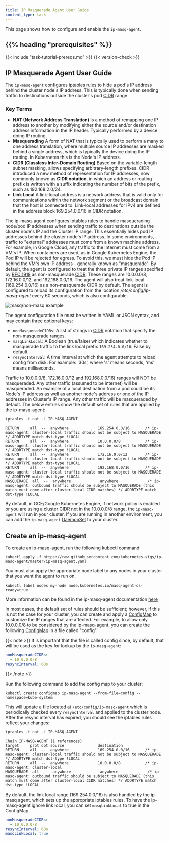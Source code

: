 ```yaml
---
title: IP Masquerade Agent User Guide
content_type: task
---
```


<!-- overview -->
This page shows how to configure and enable the `ip-masq-agent`.

## {{% heading "prerequisites" %}}

{{< include "task-tutorial-prereqs.md" >}} {{< version-check >}}

<!-- discussion -->
## IP Masquerade Agent User Guide

The `ip-masq-agent` configures iptables rules to hide a pod's IP address behind the cluster node's IP address. This is typically done when sending traffic to destinations outside the cluster's pod [CIDR](https://en.wikipedia.org/wiki/Classless_Inter-Domain_Routing) range.

### **Key Terms**

* **NAT (Network Address Translation)**
  Is a method of remapping one IP address to another by modifying either the source and/or destination address information in the IP header.  Typically performed by a device doing IP routing.
* **Masquerading**
  A form of NAT that is typically used to perform a many to one address translation, where multiple source IP addresses are masked behind a single address, which is typically the device doing the IP routing. In Kubernetes this is the Node's IP address.
* **CIDR (Classless Inter-Domain Routing)**
  Based on the variable-length subnet masking, allows specifying arbitrary-length prefixes. CIDR introduced a new method of representation for IP addresses, now commonly known as **CIDR notation**, in which an address or routing prefix is written with a suffix indicating the number of bits of the prefix, such as 192.168.2.0/24.
* **Link Local**
  A link-local address is a network address that is valid only for communications within the network segment or the broadcast domain that the host is connected to. Link-local addresses for IPv4 are defined in the address block 169.254.0.0/16 in CIDR notation.

The ip-masq-agent configures iptables rules to handle masquerading node/pod IP addresses when sending traffic to destinations outside the cluster node's IP and the Cluster IP range.  This essentially hides pod IP addresses behind the cluster node's IP address.  In some environments, traffic to "external" addresses must come from a known machine address. For example, in Google Cloud, any traffic to the internet must come from a VM's IP.  When containers are used, as in Google Kubernetes Engine, the Pod IP will be rejected for egress. To avoid this, we must hide the Pod IP behind the VM's own IP address - generally known as "masquerade". By default, the agent is configured to treat the three private IP ranges specified by [RFC 1918](https://tools.ietf.org/html/rfc1918) as non-masquerade [CIDR](https://en.wikipedia.org/wiki/Classless_Inter-Domain_Routing).  These ranges are 10.0.0.0/8, 172.16.0.0/12, and 192.168.0.0/16. The agent will also treat link-local (169.254.0.0/16) as a non-masquerade CIDR by default.  The agent is configured to reload its configuration from the location */etc/config/ip-masq-agent* every 60 seconds, which is also configurable.

![masq/non-masq example](/docs/kubernetes/en/images/ip-masq.png)

The agent configuration file must be written in YAML or JSON syntax, and may contain three optional keys:

* `nonMasqueradeCIDRs`: A list of strings in
  [CIDR](https://en.wikipedia.org/wiki/Classless_Inter-Domain_Routing) notation that specify the non-masquerade ranges.
* `masqLinkLocal`: A Boolean (true/false) which indicates whether to masquerade traffic to the
  link local prefix `169.254.0.0/16`. False by default.
* `resyncInterval`: A time interval at which the agent attempts to reload config from disk.
  For example: '30s', where 's' means seconds, 'ms' means milliseconds.

Traffic to 10.0.0.0/8, 172.16.0.0/12 and 192.168.0.0/16) ranges will NOT be masqueraded. Any other traffic (assumed to be internet) will be masqueraded.  An example of a local destination from a pod could be its Node's IP address as well as another node's address or one of the IP addresses in Cluster's IP range.   Any other traffic will be masqueraded by default.  The below entries show the default set of rules that are applied by the ip-masq-agent:

```shell
iptables -t nat -L IP-MASQ-AGENT
```

```none
RETURN     all  --  anywhere             169.254.0.0/16       /* ip-masq-agent: cluster-local traffic should not be subject to MASQUERADE */ ADDRTYPE match dst-type !LOCAL
RETURN     all  --  anywhere             10.0.0.0/8           /* ip-masq-agent: cluster-local traffic should not be subject to MASQUERADE */ ADDRTYPE match dst-type !LOCAL
RETURN     all  --  anywhere             172.16.0.0/12        /* ip-masq-agent: cluster-local traffic should not be subject to MASQUERADE */ ADDRTYPE match dst-type !LOCAL
RETURN     all  --  anywhere             192.168.0.0/16       /* ip-masq-agent: cluster-local traffic should not be subject to MASQUERADE */ ADDRTYPE match dst-type !LOCAL
MASQUERADE  all  --  anywhere             anywhere             /* ip-masq-agent: outbound traffic should be subject to MASQUERADE (this match must come after cluster-local CIDR matches) */ ADDRTYPE match dst-type !LOCAL

```

By default, in GCE/Google Kubernetes Engine, if network policy is enabled or
you are using a cluster CIDR not in the 10.0.0.0/8 range, the `ip-masq-agent`
will run in your cluster. If you are running in another environment,
you can add the `ip-masq-agent` [DaemonSet](/docs/kubernetes/en/concepts/workloads/controllers/daemonset/)
to your cluster.

<!-- steps -->

## Create an ip-masq-agent
To create an ip-masq-agent, run the following kubectl command:

```shell
kubectl apply -f https://raw.githubusercontent.com/kubernetes-sigs/ip-masq-agent/master/ip-masq-agent.yaml
```

You must also apply the appropriate node label to any nodes in your cluster that you want the agent to run on.

```shell
kubectl label nodes my-node node.kubernetes.io/masq-agent-ds-ready=true
```

More information can be found in the ip-masq-agent documentation [here](https://github.com/kubernetes-sigs/ip-masq-agent)

In most cases, the default set of rules should be sufficient; however, if this is not the case for your cluster, you can create and apply a [ConfigMap](/docs/kubernetes/en/tasks/configure-pod-container/configure-pod-configmap/) to customize the IP ranges that are affected.  For example, to allow only 10.0.0.0/8 to be considered by the ip-masq-agent, you can create the following [ConfigMap](/docs/kubernetes/en/tasks/configure-pod-container/configure-pod-configmap/) in a file called "config".

{{< note >}}
It is important that the file is called config since, by default, that will be used as the key for lookup by the `ip-masq-agent`:

```yaml
nonMasqueradeCIDRs:
  - 10.0.0.0/8
resyncInterval: 60s
```
{{< /note >}}

Run the following command to add the config map to your cluster:

```shell
kubectl create configmap ip-masq-agent --from-file=config --namespace=kube-system
```

This will update a file located at `/etc/config/ip-masq-agent` which is periodically checked every `resyncInterval` and applied to the cluster node.
After the resync interval has expired, you should see the iptables rules reflect your changes:

```shell
iptables -t nat -L IP-MASQ-AGENT
```

```none
Chain IP-MASQ-AGENT (1 references)
target     prot opt source               destination
RETURN     all  --  anywhere             169.254.0.0/16       /* ip-masq-agent: cluster-local traffic should not be subject to MASQUERADE */ ADDRTYPE match dst-type !LOCAL
RETURN     all  --  anywhere             10.0.0.0/8           /* ip-masq-agent: cluster-local
MASQUERADE  all  --  anywhere             anywhere             /* ip-masq-agent: outbound traffic should be subject to MASQUERADE (this match must come after cluster-local CIDR matches) */ ADDRTYPE match dst-type !LOCAL
```

By default, the link local range (169.254.0.0/16) is also handled by the ip-masq agent, which sets up the appropriate iptables rules.  To have the ip-masq-agent ignore link local, you can set `masqLinkLocal` to true in the ConfigMap.

```yaml
nonMasqueradeCIDRs:
  - 10.0.0.0/8
resyncInterval: 60s
masqLinkLocal: true
```

